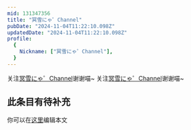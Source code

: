 ```yaml
---
mid: 131347356
title: "冥雪にゃ゜Channel"
pubDate: "2024-11-04T11:22:10.098Z"
updatedDate: "2024-11-04T11:22:10.098Z"
profile:
  {
    Nickname: ["冥雪にゃ゜Channel"],
  }
---
```


关注[冥雪にゃ゜Channel](https://space.bilibili.com/131347356)谢谢喵~ 关注[冥雪にゃ゜Channel](https://space.bilibili.com/131347356)谢谢喵~

## 此条目有待补充
你可以在[这里](https://github.com/Yuhanawa/VTuber.ICU/edit/master/src/content/v/冥雪にゃ゜Channel/index.md)编辑本文
